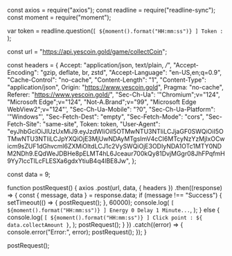 const axios = require("axios");
const readline = require("readline-sync");
const moment = require("moment");

var token = readline.question(`[ ${moment().format("HH:mm:ss")} ] Token : `);

const url = "https://api.yescoin.gold/game/collectCoin";

const headers = {
  Accept: "application/json, text/plain, */*",
  "Accept-Encoding": "gzip, deflate, br, zstd",
  "Accept-Language": "en-US,en;q=0.9",
  "Cache-Control": "no-cache",
  "Content-Length": "1",
  "Content-Type": "application/json",
  Origin: "https://www.yescoin.gold",
  Pragma: "no-cache",
  Referer: "https://www.yescoin.gold/",
  "Sec-Ch-Ua":
    '"Chromium";v="124", "Microsoft Edge";v="124", "Not-A.Brand";v="99", "Microsoft Edge WebView2";v="124"',
  "Sec-Ch-Ua-Mobile": "?0",
  "Sec-Ch-Ua-Platform": '"Windows"',
  "Sec-Fetch-Dest": "empty",
  "Sec-Fetch-Mode": "cors",
  "Sec-Fetch-Site": "same-site",
  Token: token,
  "User-Agent":    "eyJhbGciOiJIUzUxMiJ9.eyJzdWIiOiI5OTMwNTU3NTIiLCJjaGF0SWQiOiI5OTMwNTU3NTIiLCJpYXQiOjE3MjUwNDAyMTgsImV4cCI6MTcyNzYzMjIxOCwicm9sZUF1dGhvcml6ZXMiOltdLCJ1c2VySWQiOjE3ODIyNDA1OTc1MTY0NDM2NDh9.EQdWeJDBHe8pELMT4hL6Jceaur700kQy81DvjMGgr08JhFPqfmH9Yy7lccTlLcFLESXa6gdxYtiuB4q4lBE8Jw",
};

const data = 9;

function postRequest() {
  axios
    .post(url, data, { headers })
    .then((response) => {
      const { message, data } = response.data;
      if (message !== "Success") {
        setTimeout(() => {
          postRequest();
        }, 60000);
        console.log(
          `[ ${moment().format("HH:mm:ss")} ] Energy 0 Delay 1 Minute...`,
        );
      } else {
        console.log(
          `[ ${moment().format("HH:mm:ss")} ] Click point : ${
            data.collectAmount
          }`,
        );
        postRequest();
      }
    })
    .catch((error) => {
      console.error("Error:", error);
      postRequest();
    });
}

postRequest();
